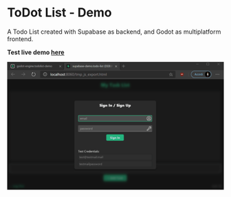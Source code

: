 # ToDot List - Demo

A Todo List created with Supabase as backend, and Godot as multiplatform frontend.  
  
**Test live demo [here](https://fenix-hub.github.io/supabase/todo-list/demo)**

![demo_gif](imgs/supabase_todo_list_demo.gif)